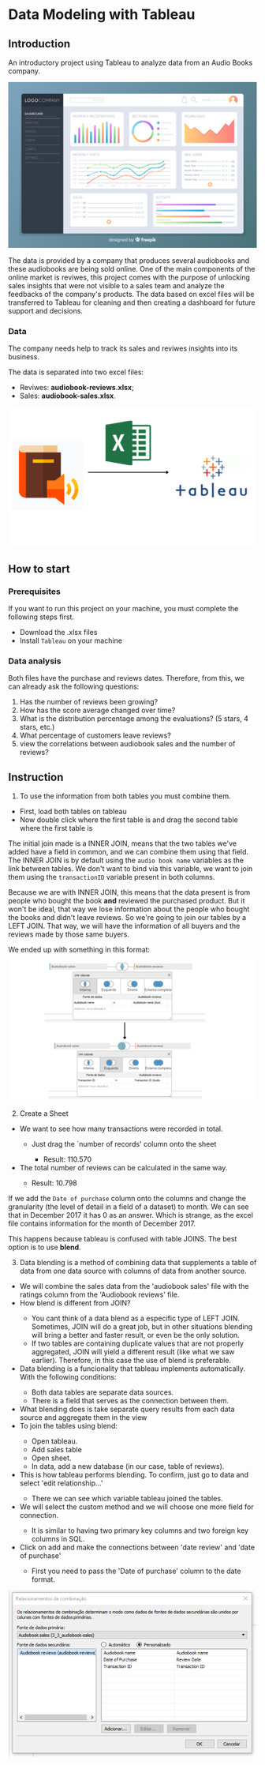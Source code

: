 # Data Modeling with Tableau

## Introduction
An introductory project using Tableau to analyze data from an Audio Books company.

![folder](Images/2846335.jpg)

The data is provided by a company that produces several audiobooks and these audiobooks are being sold online. One of the main components of the online market is reviwes, this project comes with the purpose of unlocking sales insights that were not visible to a sales team and analyze the feedbacks of the company's products. The data based on excel files will be transferred to Tableau for cleaning and then creating a dashboard for future support and decisions.


### Data 

The company needs help to track its sales and reviwes insights into its business.

The data is separated into two excel files:

- Reviwes: **audiobook-reviews.xlsx**;
- Sales: **audiobook-sales.xlsx**.

![Star Schema](Images/logo.png)

 
## How to start

### Prerequisites

If you want to run this project on your machine, you must complete the following steps first.

- Download the .xlsx files
- Install `Tableau` on your machine


### Data analysis
Both files have the purchase and reviews dates. Therefore, from this, we can already ask the following questions:

1. Has the number of reviews been growing?
2. How has the score average changed over time?
3. What is the distribution percentage among the evaluations? (5 stars, 4 stars, etc.)
4. What percentage of customers leave reviews?
5. view the correlations between audiobook sales and the number of reviews?

## Instruction
1. To use the information from both tables you must combine them.
<ul>
  <li>First, load both tables on tableau</li>
  <li>Now double click where the first table is and drag the second table where the first table is</li>
</ul>

The initial join made is a INNER JOIN, means that the two tables we've added have a field in common, and we can combine them using that field.
The INNER JOIN is by default using the `audio book name` variables as the link between tables. We don't want to bind via this variable, we want to join them using the `transactionID` variable present in both columns.

Because we are with INNER JOIN, this means that the data present is from people who bought the book **and** reviewed the purchased product. But it won't be ideal, that way we lose information about the people who bought the books and didn't leave reviews. So we're going to join our tables by a LEFT JOIN. That way, we will have the information of all buyers and the reviews made by those same buyers.

We ended up with something in this format:

![image](Images/img_21.png)


2. Create a Sheet
<ul>
  <li>We want to see how many transactions were recorded in total.</li>
        <ul>
          <li>Just drag the `number of records' column onto the sheet</li>
          <ul>
          <li>Result: 110.570</li>
          </ul>
        </ul>
  <li>The total number of reviews can be calculated in the same way.</li>
        <ul>
          <li>Result: 10.798</li>
        </ul>
</ul>

If we add the `Date of purchase` column onto the columns and change the granularity (the level of detail in a field of a dataset) to month. We can see that in December 2017 it has 0 as an answer. Which is strange, as the excel file contains information for the month of December 2017.

This happens because tableau is confused with table JOINS. The best option is to use **blend**.

3. Data blending is a method of combining data that supplements a table of data from one data source with columns of data from another source.
<ul>
  <li>We will combine the sales data from the 'audiobook sales' file with the ratings column from the 'Audiobook reviews' file.</li>
  <li>How blend is different from JOIN?</li>
<ul>
 <li>You cant think of a data blend as a especific type of LEFT JOIN. Sometimes, JOIN will do a great job, but in other situations blending will bring a better and faster result, or even be the only solution.</li>
 <li>If two tables are containing duplicate values ​​that are not properly aggregated, JOIN will yield a different result (like what we saw earlier). Therefore, in this case the use of blend is preferable.</li>
</ul>
   <li>Data blending is a funcionality that tableau implements automatically. With the following conditions:</li>
<ul>
 <li>Both data tables are separate data sources.</li>
 <li>There is a field that serves as the connection between them.</li>
</ul>
 <li>What blending does is take separate query results from each data source and aggregate them in the view</li>
 <li>To join the tables using blend:</li>
 <ul>
 <li>Open tableau.</li>
 <li>Add sales table</li>
 <li>Open sheet.</li>
 <li>In data, add a new database (in our case, table of reviews).</li>
</ul>
 <li>This is how tableau performs blending. To confirm, just go to data and select 'edit relationship...'</li>
 <ul>
 <li>There we can see which variable tableau joined the tables.</li>
</ul>
<li>We will select the custom method and we will choose one more field for connection.</li>
<ul>
 <li>It is similar to having two primary key columns and two foreign key columns in SQL.</li>
</ul>
<li>Click on add and make the connections between 'date review' and 'date of purchase'</li>
<ul>
 <li>First you need to pass the 'Date of purchase' column to the date format.</li>
</ul>
</ul>

![Blend](Images/img_blend.png)
